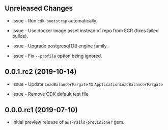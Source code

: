 Unreleased Changes
------------------

* Issue - Run `cdk bootstrap` automatically.

* Issue - Use docker image asset instead of repo from ECR (fixes failed builds).

* Issue - Upgrade postgresql DB engine family.

* Issue - Fix `--profile` option being ignored.

0.0.1.rc2 (2019-10-14)
-----------------

* Issue - Update `LoadBalancerFargate` to `ApplicationLoadBalancerFargate`

* Issue - Remove CDK default test file

0.0.0.rc1 (2019-07-10)
------------------

* Initial preview release of `aws-rails-provisioner` gem.
